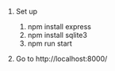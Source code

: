1. Set up
    1. npm install express
    2. npm install sqlite3
    3. npm run start

2. Go to http://localhost:8000/

